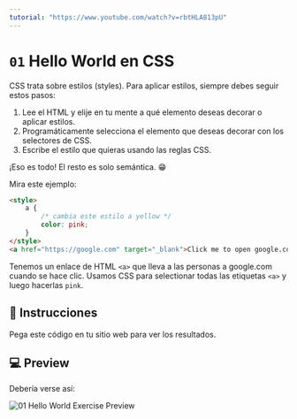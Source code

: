 ```yaml
---
tutorial: "https://www.youtube.com/watch?v=rbtHLA813pU"
---
```


# `01` Hello World en CSS

CSS trata sobre estilos (styles). Para aplicar estilos, siempre debes seguir estos pasos:

1. Lee el HTML y elije en tu mente a qué elemento deseas decorar o aplicar estilos.
1. Programáticamente selecciona el elemento que deseas decorar con los selectores de CSS.
2. Escribe el estilo que quieras usando las reglas CSS.

¡Eso es todo! El resto es solo semántica. 😁

Mira este ejemplo:

```HTML
<style>
    a {
        /* cambia este estilo a yellow */
        color: pink;
    }
</style>
<a href="https://google.com" target="_blank">Click me to open google.com</a>
```

Tenemos un enlace de HTML `<a>` que lleva a las personas a google.com cuando se hace clic.
Usamos CSS para selectionar todas las etiquetas `<a>` y luego hacerlas `pink`.

## 📝 Instrucciones

Pega este código en tu sitio web para ver los resultados.

## 💻 Preview

Debería verse así:

![01 Hello World Exercise Preview](https://github.com/4GeeksAcademy/css-tutorial-exercises-course/blob/master/.learn/assets/01-1.png?raw=true)

